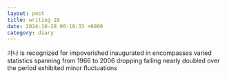 ```yaml
---
layout: post
title: writing 28
date: 2024-10-28 00:10:33 +0900
category: diary
---
```


가나
 is recognized for
impoverished
inaugurated in
encompasses
varied statistics 
spanning from 1966 to 2006
dropping
falling
nearly doubled
over the period
exhibited
minor fluctuations